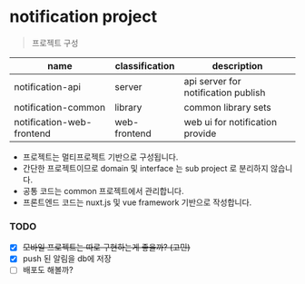 # notification project

> 프로젝트 구성

| name | classification | description |
|------|---|---|
| notification-api | server | api server for notification publish |
| notification-common | library | common library sets |
| notification-web-frontend | web-frontend | web ui for notification provide |

- 프로젝트는 멀티프로젝트 기반으로 구성됩니다.
- 간단한 프로젝트이므로 domain 및 interface 는 sub project 로 분리하지 않습니다.
- 공통 코드는 common 프로젝트에서 관리합니다. 
- 프론트엔드 코드는 nuxt.js 및 vue framework 기반으로 작성합니다.

### TODO
- [X] <strike>모바일 프로젝트는 따로 구현하는게 좋을까? (고민)</strike>
- [X] push 된 알림을 db에 저장
- [ ] 배포도 해볼까?
